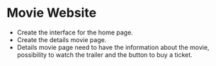 # Movie Website

- Create the interface for the home page.
- Create the details movie page.
- Details movie page need to have the information about the movie, possibility to watch the trailer and the button to buy a ticket.

